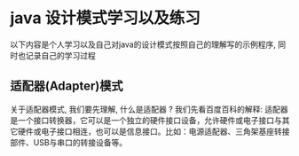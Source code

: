 # java 设计模式学习以及练习

 以下内容是个人学习以及自己对java的设计模式按照自己的理解写的示例程序, 同时也记录自己的学习过程
 
## 适配器(Adapter)模式

 关于适配器模式, 我们要先理解, 什么是适配器 ? 我们先看百度百科的解释: 
 适配器是一个接口转换器，它可以是一个独立的硬件接口设备，允许硬件或电子接口与其它硬件或电子接口相连，也可以是信息接口。比如：电源适配器、三角架基座转接部件、USB与串口的转接设备等。